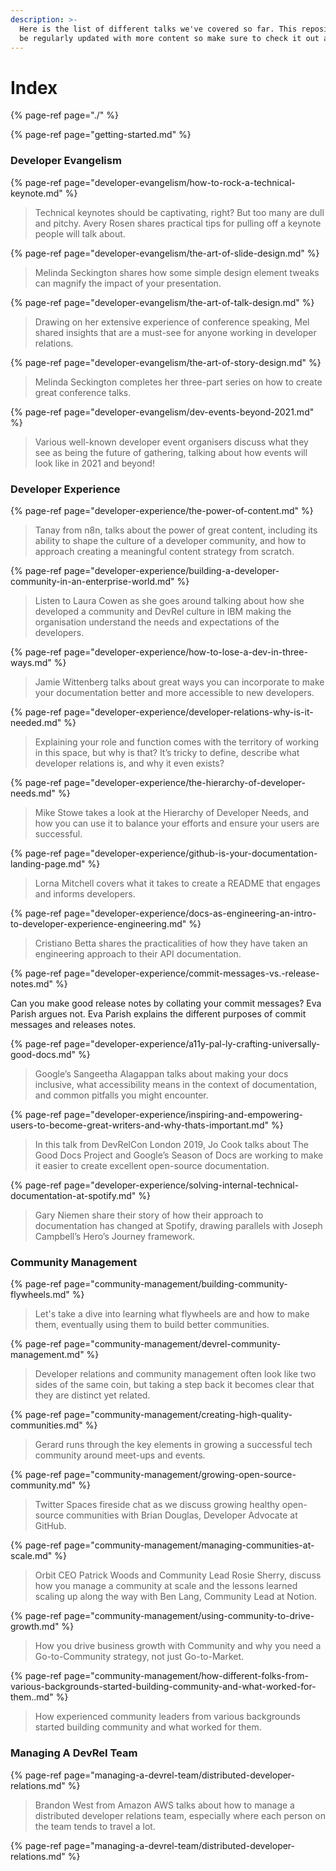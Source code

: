```yaml
---
description: >-
  Here is the list of different talks we've covered so far. This repository will
  be regularly updated with more content so make sure to check it out again!
---
```


# Index

{% page-ref page="./" %}

{% page-ref page="getting-started.md" %}

### 

### Developer Evangelism

{% page-ref page="developer-evangelism/how-to-rock-a-technical-keynote.md" %}

> Technical keynotes should be captivating, right? But too many are dull and pitchy. Avery Rosen shares practical tips for pulling off a keynote people will talk about.

{% page-ref page="developer-evangelism/the-art-of-slide-design.md" %}

> Melinda Seckington shares how some simple design element tweaks can magnify the impact of your presentation.

{% page-ref page="developer-evangelism/the-art-of-talk-design.md" %}

> Drawing on her extensive experience of conference speaking, Mel shared insights that are a must-see for anyone working in developer relations.

{% page-ref page="developer-evangelism/the-art-of-story-design.md" %}

> Melinda Seckington completes her three-part series on how to create great conference talks.

{% page-ref page="developer-evangelism/dev-events-beyond-2021.md" %}

> Various well-known developer event organisers discuss what they see as being the future of gathering, talking about how events will look like in 2021 and beyond!



### Developer Experience

{% page-ref page="developer-experience/the-power-of-content.md" %}

> Tanay from n8n, talks about the power of great content, including its ability to shape the culture of a developer community, and how to approach creating a meaningful content strategy from scratch.

{% page-ref page="developer-experience/building-a-developer-community-in-an-enterprise-world.md" %}

> Listen to Laura Cowen as she goes around talking about how she developed a community and DevRel culture in IBM making the organisation understand the needs and expectations of the developers.

{% page-ref page="developer-experience/how-to-lose-a-dev-in-three-ways.md" %}

> Jamie Wittenberg talks about great ways you can incorporate to make your documentation better and more accessible to new developers.

{% page-ref page="developer-experience/developer-relations-why-is-it-needed.md" %}

> Explaining your role and function comes with the territory of working in this space, but why is that? It’s tricky to define, describe what developer relations is, and why it even exists?

{% page-ref page="developer-experience/the-hierarchy-of-developer-needs.md" %}

> Mike Stowe takes a look at the Hierarchy of Developer Needs, and how you can use it to balance your efforts and ensure your users are successful.

{% page-ref page="developer-experience/github-is-your-documentation-landing-page.md" %}

> Lorna Mitchell covers what it takes to create a README that engages and informs developers.

{% page-ref page="developer-experience/docs-as-engineering-an-intro-to-developer-experience-engineering.md" %}

> Cristiano Betta shares the practicalities of how they have taken an engineering approach to their API documentation.

{% page-ref page="developer-experience/commit-messages-vs.-release-notes.md" %}

Can you make good release notes by collating your commit messages? Eva Parish argues not. Eva Parish explains the different purposes of commit messages and releases notes.

{% page-ref page="developer-experience/a11y-pal-ly-crafting-universally-good-docs.md" %}

> Google’s Sangeetha Alagappan talks about making your docs inclusive, what accessibility means in the context of documentation, and common pitfalls you might encounter.

{% page-ref page="developer-experience/inspiring-and-empowering-users-to-become-great-writers-and-why-thats-important.md" %}

> In this talk from DevRelCon London 2019, Jo Cook talks about The Good Docs Project and Google’s Season of Docs are working to make it easier to create excellent open-source documentation.

{% page-ref page="developer-experience/solving-internal-technical-documentation-at-spotify.md" %}

> Gary Niemen share their story of how their approach to documentation has changed at Spotify, drawing parallels with Joseph Campbell’s Hero’s Journey framework.



### Community Management

{% page-ref page="community-management/building-community-flywheels.md" %}

> Let's take a dive into learning what flywheels are and how to make them, eventually using them to build better communities.

{% page-ref page="community-management/devrel-community-management.md" %}

> Developer relations and community management often look like two sides of the same coin, but taking a step back it becomes clear that they are distinct yet related.

{% page-ref page="community-management/creating-high-quality-communities.md" %}

> Gerard runs through the key elements in growing a successful tech community around meet-ups and events.

{% page-ref page="community-management/growing-open-source-community.md" %}

> Twitter Spaces fireside chat as we discuss growing healthy open-source communities with Brian Douglas, Developer Advocate at GitHub.

{% page-ref page="community-management/managing-communities-at-scale.md" %}

> Orbit CEO Patrick Woods and Community Lead Rosie Sherry, discuss how you manage a community at scale and the lessons learned scaling up along the way with Ben Lang, Community Lead at Notion.

{% page-ref page="community-management/using-community-to-drive-growth.md" %}

> How you drive business growth with Community and why you need a Go-to-Community strategy, not just Go-to-Market.

{% page-ref page="community-management/how-different-folks-from-various-backgrounds-started-building-community-and-what-worked-for-them..md" %}

> How experienced community leaders from various backgrounds started building community and what worked for them.



### Managing A DevRel Team

{% page-ref page="managing-a-devrel-team/distributed-developer-relations.md" %}

> Brandon West from Amazon AWS talks about how to manage a distributed developer relations team, especially where each person on the team tends to travel a lot.

{% page-ref page="managing-a-devrel-team/distributed-developer-relations.md" %}

>









